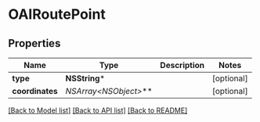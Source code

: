 # OAIRoutePoint

## Properties
Name | Type | Description | Notes
------------ | ------------- | ------------- | -------------
**type** | **NSString*** |  | [optional] 
**coordinates** | **NSArray&lt;NSObject*&gt;*** |  | [optional] 

[[Back to Model list]](../README.md#documentation-for-models) [[Back to API list]](../README.md#documentation-for-api-endpoints) [[Back to README]](../README.md)


